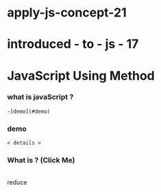 # apply-js-concept-21

# introduced - to - js - 17

# JavaScript Using Method

### what is javaScript ?

    -[demo](#demo)

### demo

    < details >

<summary>
  <h3>What is ? (Click Me)</h3>
</summary>
<br >
 reduce

```js

```

</details>
